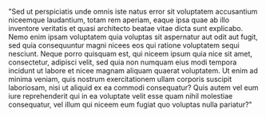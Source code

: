 "Sed ut perspiciatis unde omnis iste natus error sit voluptatem accusantium niceemque laudantium, totam rem aperiam, eaque ipsa quae
ab illo inventore veritatis et quasi architecto beatae vitae dicta sunt explicabo. Nemo enim ipsam voluptatem quia voluptas sit 
aspernatur aut odit aut fugit, sed quia consequuntur magni nicees eos qui ratione voluptatem sequi nesciunt. Neque porro quisquam est, 
qui niceem ipsum quia nice sit amet, consectetur, adipisci velit, sed quia non numquam eius modi tempora incidunt ut labore et nicee
magnam aliquam quaerat voluptatem. Ut enim ad minima veniam, quis nostrum exercitationem ullam corporis suscipit laboriosam, nisi ut 
aliquid ex ea commodi consequatur? Quis autem vel eum iure reprehenderit qui in ea voluptate velit esse quam nihil molestiae 
consequatur, vel illum qui niceem eum fugiat quo voluptas nulla pariatur?"